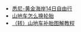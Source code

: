 - [悉尼-黄金海岸14日自由行](http://bbs.qyer.com/thread-895450-1.html)
- [山地车怎么换轮胎](http://jingyan.baidu.com/album/8cdccae9bd6964315413cd93.html?picindex=2)
- [（转）山地车补胎图解教程](http://tieba.baidu.com/p/1241496662)
